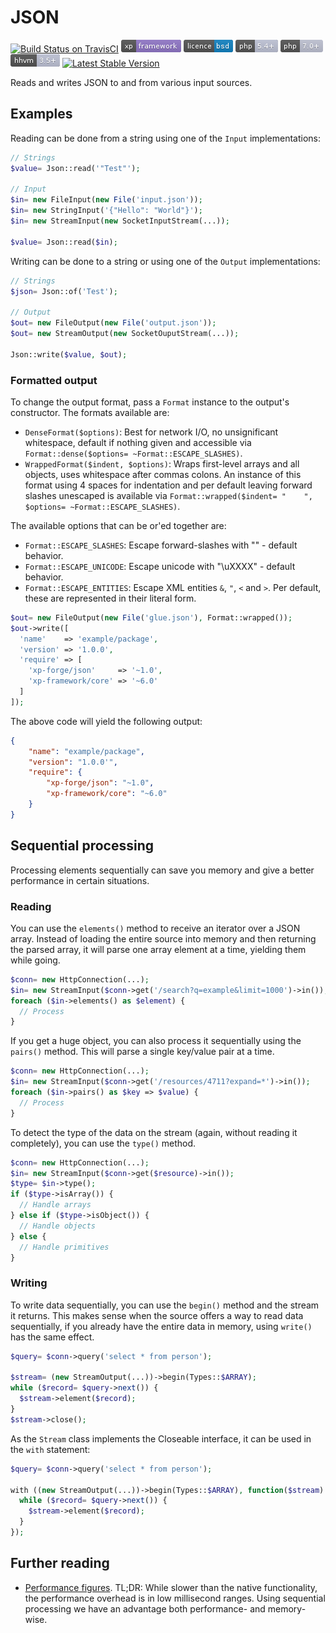 JSON
====

[![Build Status on TravisCI](https://secure.travis-ci.org/xp-forge/json.svg)](http://travis-ci.org/xp-forge/json)
[![XP Framework Mdodule](https://raw.githubusercontent.com/xp-framework/web/master/static/xp-framework-badge.png)](https://github.com/xp-framework/core)
[![BSD Licence](https://raw.githubusercontent.com/xp-framework/web/master/static/licence-bsd.png)](https://github.com/xp-framework/core/blob/master/LICENCE.md)
[![Required PHP 5.4+](https://raw.githubusercontent.com/xp-framework/web/master/static/php-5_4plus.png)](http://php.net/)
[![Supports PHP 7.0+](https://raw.githubusercontent.com/xp-framework/web/master/static/php-7_0plus.png)](http://php.net/)
[![Supports HHVM 3.5+](https://raw.githubusercontent.com/xp-framework/web/master/static/hhvm-3_5plus.png)](http://hhvm.com/)
[![Latest Stable Version](https://poser.pugx.org/xp-forge/json/version.png)](https://packagist.org/packages/xp-forge/json)

Reads and writes JSON to and from various input sources.

Examples
--------
Reading can be done from a string using one of the `Input` implementations:

```php
// Strings
$value= Json::read('"Test"');

// Input
$in= new FileInput(new File('input.json'));
$in= new StringInput('{"Hello": "World"}');
$in= new StreamInput(new SocketInputStream(...));

$value= Json::read($in);
```

Writing can be done to a string or using one of the `Output` implementations:

```php
// Strings
$json= Json::of('Test');

// Output
$out= new FileOutput(new File('output.json'));
$out= new StreamOutput(new SocketOuputStream(...));

Json::write($value, $out);
```

### Formatted output
To change the output format, pass a `Format` instance to the output's constructor. The formats available are:

* `DenseFormat($options)`: Best for network I/O, no unsignificant whitespace, default if nothing given and accessible via `Format::dense($options= ~Format::ESCAPE_SLASHES)`.
* `WrappedFormat($indent, $options)`: Wraps first-level arrays and all objects, uses whitespace after commas colons. An instance of this format using 4 spaces for indentation and per default leaving forward slashes unescaped is available via `Format::wrapped($indent= "    ", $options= ~Format::ESCAPE_SLASHES)`.

The available options that can be or'ed together are:

* `Format::ESCAPE_SLASHES`: Escape forward-slashes with "\" - default behavior.
* `Format::ESCAPE_UNICODE`: Escape unicode with "\uXXXX" - default behavior.
* `Format::ESCAPE_ENTITIES`: Escape XML entities `&`, `"`, `<` and `>`. Per default, these are represented in their literal form.

```php
$out= new FileOutput(new File('glue.json'), Format::wrapped());
$out->write([
  'name'    => 'example/package',
  'version' => '1.0.0',
  'require' => [
    'xp-forge/json'     => '~1.0',
    'xp-framework/core' => '~6.0'
  ]
]);
```

The above code will yield the following output:

```json
{
    "name": "example/package",
    "version": "1.0.0'",
    "require": {
        "xp-forge/json": "~1.0",
        "xp-framework/core": "~6.0"
    }
}
```

Sequential processing
---------------------
Processing elements sequentially can save you memory and give a better performance in certain situations.

### Reading
You can use the `elements()` method to receive an iterator over a JSON array. Instead of loading the entire source into memory and then returning the parsed array, it will parse one array element at a time, yielding them while going.

```php
$conn= new HttpConnection(...);
$in= new StreamInput($conn->get('/search?q=example&limit=1000')->in());
foreach ($in->elements() as $element) {
  // Process
}
```

If you get a huge object, you can also process it sequentially using the `pairs()` method. This will parse a single key/value pair at a time.

```php
$conn= new HttpConnection(...);
$in= new StreamInput($conn->get('/resources/4711?expand=*')->in());
foreach ($in->pairs() as $key => $value) {
  // Process
}
```

To detect the type of the data on the stream (again, without reading it completely), you can use the `type()` method.

```php
$conn= new HttpConnection(...);
$in= new StreamInput($conn->get($resource)->in());
$type= $in->type();
if ($type->isArray()) {
  // Handle arrays
} else if ($type->isObject()) {
  // Handle objects
} else {
  // Handle primitives
}
```

### Writing
To write data sequentially, you can use the `begin()` method and the stream it returns. This makes sense when the source offers a way to read data sequentially, if you already have the entire data in memory, using `write()` has the same effect.

```php
$query= $conn->query('select * from person');

$stream= (new StreamOutput(...))->begin(Types::$ARRAY);
while ($record= $query->next()) {
  $stream->element($record);
}
$stream->close();
```

As the `Stream` class implements the Closeable interface, it can be used in the `with` statement:

```php
$query= $conn->query('select * from person');

with ((new StreamOutput(...))->begin(Types::$ARRAY), function($stream) use($query) {
  while ($record= $query->next()) {
    $stream->element($record);
  }
});
```

Further reading
---------------
* [Performance figures](https://github.com/xp-forge/json/wiki/Performance-overview). TL;DR: While slower than the native functionality, the performance overhead is in low millisecond ranges. Using sequential processing we have an advantage both performance- and memory-wise.